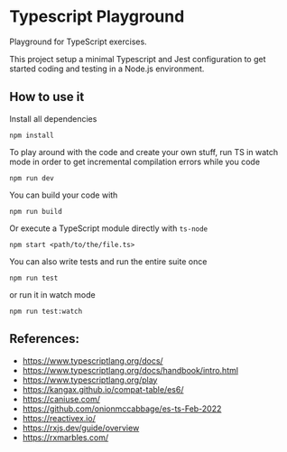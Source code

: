 # Typescript Playground

Playground for TypeScript exercises.

This project setup a minimal Typescript and Jest configuration to get started coding and testing in a Node.js environment.

## How to use it

Install all dependencies

```
npm install
```

To play around with the code and create your own stuff, run TS in watch mode in order to get incremental compilation errors while you code

```
npm run dev
```

You can build your code with

```
npm run build
```

Or execute a TypeScript module directly with `ts-node`

```
npm start <path/to/the/file.ts>
```

You can also write tests and run the entire suite once

```
npm run test
```

or run it in watch mode

```
npm run test:watch
```

## References:

- https://www.typescriptlang.org/docs/
- https://www.typescriptlang.org/docs/handbook/intro.html
- https://www.typescriptlang.org/play
- https://kangax.github.io/compat-table/es6/
- https://caniuse.com/
- https://github.com/onionmccabbage/es-ts-Feb-2022
- https://reactivex.io/
- https://rxjs.dev/guide/overview
- https://rxmarbles.com/
